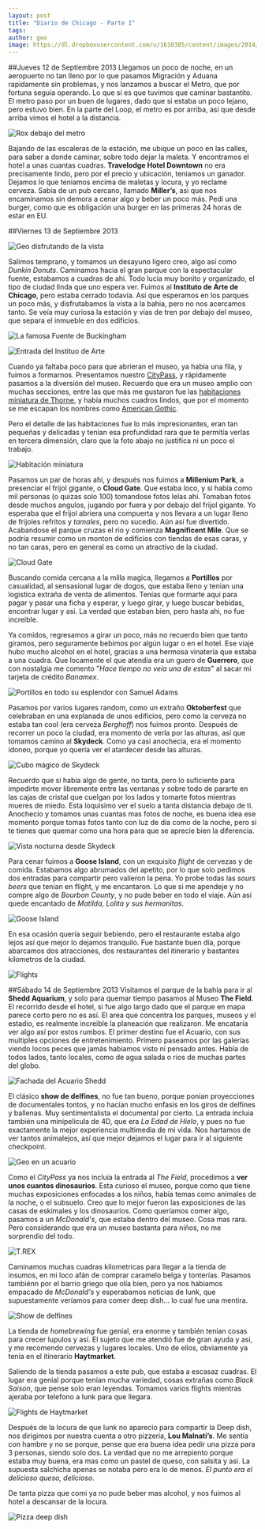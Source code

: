 ```yaml
---
layout: post
title: "Diario de Chicago - Parte I"
tags: 
author: geo
image: https://dl.dropboxusercontent.com/u/1610385/content/images/2014/12/DSC09756-1.JPG
---
```

##Jueves 12 de Septiembre 2013
Llegamos un poco de noche, en un aeropuerto no tan lleno por lo que pasamos Migración y Aduana rapidamente sin problemas, y nos lanzamos a buscar el Metro, que por fortuna seguia operando. Lo que si es que tuvimos que caminar bastantito. El metro paso por un buen de lugares, dado que si estaba un poco lejano, pero estuvo bien. En la parte del Loop, el metro es por arriba, asi que desde arriba vimos el hotel a la distancia.

![Rox debajo del metro](https://dl.dropboxusercontent.com/u/1610385/content/images/2014/12/2013-09-12-23-12-56.jpg)

Bajando de las escaleras de la estación, me ubique un poco en las calles, para saber a donde caminar, sobre todo dejar la maleta. Y encontramos el hotel a unas cuantas cuadras. **Travelodge Hotel Downtown** no era precisamente lindo, pero por el precio y ubicación, teniamos un ganador. Dejamos lo que teniamos encima de maletas y locura, y yo reclame cerveza. Sabia de un pub cercano, llamado **Miller’s**, asi que nos encaminamos sin demora a cenar algo y beber un poco más. Pedi una burger, como que es obligación una burger en las primeras 24 horas de estar en EU.

##Viernes 13 de Septiembre 2013

![Geo disfrutando de la vista](https://dl.dropboxusercontent.com/u/1610385/content/images/2014/12/272.JPG)

Salimos temprano, y tomamos un desayuno ligero creo, algo así como *Dunkin Donuts*. Caminamos hacia el gran parque con la espectacular fuente, estabamos a cuadras de ahi. Todo lucia muy bonito y organizado, el tipo de ciudad linda que uno espera ver. Fuimos al **Instituto de Arte de Chicago**, pero estaba cerrado todavía. Así que esperamos en los parques un poco más, y disfrutabamos la vista a  la bahia, pero no nos acercamos tanto. Se veía muy curiosa la estación y vías de tren por debajo del museo, que separa el inmueble en dos edificios.

![La famosa Fuente de Buckingham](https://dl.dropboxusercontent.com/u/1610385/content/images/2014/12/2013-09-13-10-04-31.jpg)

![Entrada del Instituo de Arte](https://dl.dropboxusercontent.com/u/1610385/content/images/2014/12/2013-09-13-09-51-15.jpg)

Cuando ya faltaba poco para que abrieran el museo, ya habia una fila, y fuimos a formarnos. Presentamos nuestro [CityPass](/citypass/), y rápidamente pasamos a la diversión del museo. Recuerdo que era un museo amplio con muchas secciones, entre las que más me gustaron fue las [habitaciones miniatura de Thorne](http://www.artic.edu/aic/collections/thorne), y había muchos cuadros lindos, que por el momento se me escapan los nombres como [American Gothic](http://www.artic.edu/aic/collections/artwork/6565?search_no=1&index=0). 

Pero  el detalle de las habitaciones fue lo más impresionantes, eran tan pequeñas y delicadas y tenian esa profundidad rara que te permitía verlas en tercera dimensión, claro que la foto abajo no justifica ni un poco el trabajo.

![Habitación miniatura](https://dl.dropboxusercontent.com/u/1610385/content/images/2014/12/298.JPG)

Pasamos un par de horas ahi, y después nos fuimos a **Millenium Park**, a presenciar el frijol gigante, o **Cloud Gate**. Que estaba loco, y si había como mil personas (o quizas solo 100) tomandose fotos lelas ahi. Tomaban fotos desde muchos angulos, jugando por fuera y por debajo del frijol gigante. Yo esperaba que el frijol abriera una compuerta y nos llevara a un lugar lleno de frijoles refritos y *tamales*, pero no sucedio. Aún así fue divertido. Acabandose el parque cruzas el rio y comienza **Magnificent Mile**. Que se podría resumir como un monton de edificios con tiendas de esas caras, y no tan caras, pero en general es como un atractivo de la ciudad.

![Cloud Gate](https://dl.dropboxusercontent.com/u/1610385/content/images/2014/12/DSC09756.JPG)

Buscando comida cercana a la milla magica, llegamos a **Portillos** por casualidad, al sensasional lugar de dogos, que estaba lleno y tenian una logistica extraña de venta de alimentos. Tenías que formarte aqui para pagar y pasar una ficha y esperar, y luego girar, y luego buscar bebidas, encontrar lugar y asi. La verdad que estaban bien, pero hasta ahi, no fue increible. 

Ya comidos, regresamos a girar un poco, más no recuerdo bien que tanto giramos, pero seguramente bebimos por algún lugar o en el hotel. Ese viaje hubo mucho alcohol en el hotel, gracias a una hermosa vinatería que estaba a una cuadra. Que locamente el que atendía era un guero de **Guerrero**, que con nostalgia me comento "*Hace tiempo no veía una de estas*" al sacar mi tarjeta de crédito *Banamex*.

![Portillos en todo su esplendor con Samuel Adams](https://dl.dropboxusercontent.com/u/1610385/content/images/2014/12/316.JPG)

Pasamos por varios lugares random, como un extraño **Oktoberfest** que celebraban en una explanada de unos edificios, pero como la cerveza no estaba tan cool (era cerveza *Berghoff*) nos fuimos pronto. Después de recorrer un poco la ciudad, era momento de verla por las alturas, así que tomamos camino al **Skydeck**. Como ya casi anochecia, era el momento idoneo, porque yo quería ver el atardecer desde las alturas. 

![Cubo mágico de Skydeck](https://dl.dropboxusercontent.com/u/1610385/content/images/2014/12/2013-09-13-19-13-34.jpg)

Recuerdo que si habia algo de gente, no tanta, pero lo suficiente para impedirte mover libremente entre las ventanas y sobre todo de pararte en las cajas de cristal que cuelgan por los lados y tomarte fotos mientras mueres de miedo. Esta loquisimo ver el suelo a tanta distancia debajo de ti. Anochecio y tomamos unas cuantas mas fotos de noche, es buena idea ese momento porque tomas fotos tanto con luz de dia como de la noche, pero si te tienes que quemar como una hora para que se aprecie bien la diferencia.

![Vista nocturna desde Skydeck](https://dl.dropboxusercontent.com/u/1610385/content/images/2014/12/2013-09-13-19-24-27.jpg)

Para cenar fuimos a **Goose Island**, con un exquisito *flight* de cervezas y de comida. Estabamos algo abrumados del apetito, por lo que solo pedimos dos entradas para compartir pero valieron la pena. Yo probe todas las *sours beers* que tenian en flight, y me encantaron. Lo que si me apendeje y no compre algo de *Bourbon County*, y no pude beber en todo el viaje. Aún así quede encantado de *Matilda, Lolita y sus hermanitas*. 

![Goose Island](https://dl.dropboxusercontent.com/u/1610385/content/images/2014/12/2013-09-13-20-17-59.jpg)

En esa ocasión quería seguir bebiendo, pero el restaurante estaba algo lejos así que mejor lo dejamos tranquilo. Fue bastante buen día, porque abarcamos dos atracciones, dos restaurantes del itinerario y bastantes kilometros de la ciudad. 

![Flights](https://dl.dropboxusercontent.com/u/1610385/content/images/2014/12/2013-09-13-20-30-50.jpg)

##Sábado 14 de Septiembre 2013
Visitamos el parque de la bahía para ir al **Shedd Aquarium**, y solo para quemar tiempo pasamos al Museo **The Field**. El recorrido desde el hotel, si fue algo largo dado que el parque en mapa parece corto pero no es así. El area que concentra los parques, museos y el estadio, es realmente increible la planeación que realizaron. Me encataría ver algo así por estos rumbos. El primer destino fue el Acuario, con sus multiples opciones de entretenimiento. Primero paseamos por las galerías viendo locos peces que jamás habiamos visto ni pensado antes. Había de todos lados, tanto locales, como de agua salada o rios de muchas partes del globo.

![Fachada del Acuario Shedd](https://dl.dropboxusercontent.com/u/1610385/content/images/2014/12/2013-09-14-09-31-08.jpg)

El clásico **show de delfines**, no fue tan bueno, porque ponian proyecciones de documentales tontos, y no hacían mucho enfasis en los giros de delfines y ballenas. Muy sentimentalista el documental por cierto. La entrada incluia también una minipelicula de 4D, que era *La Edad de Hielo*, y pues no fue exactamente la mejor experiencia multimedia de mi vida. Nos hartamos de ver tantos animalejos, así que mejor dejamos el lugar para ir al siguiente checkpoint.

![Geo en un acuario](https://dl.dropboxusercontent.com/u/1610385/content/images/2014/12/357.JPG)

Como el *CityPass* ya nos incluia la entrada al *The Field*, procedimos a **ver unos cuantos dinosaurios**. Esta curioso el museo, porque como que tiene muchas exposiciones enfocadas a los niños, había temas como animales de la noche, o el subsuelo. Creo que lo mejor fueron las exposiciones de las casas de eskimales y los dinosaurios. Como queríamos comer algo, pasamos a un *McDonald's*, que estaba dentro del museo. Cosa mas rara. Pero considerando que era un museo bastanta para niños, no me sorprendio del todo.

![T.REX](https://dl.dropboxusercontent.com/u/1610385/content/images/2014/12/2013-09-14-12-00-28.jpg)

Caminamos muchas cuadras kilometricas para llegar a la tienda de insumos, en mi loco afán de comprar caramelo belga y tonterías.  Pasamos tambiénn por el barrio griego que olía bien, pero ya nos habiamos empacado de *McDonald's* y esperabamos noticias de Iunk, que supuestamente veríamos para comer deep dish… lo cual fue una mentira.

![Show de delfines](https://dl.dropboxusercontent.com/u/1610385/content/images/2014/12/2013-09-14-10-21-29.jpg)

La tienda de *homebrewing* fue genial, era enorme y también tenian cosas para crecer lupulos y así. El sujeto que me atendió fue de gran ayuda y asi, y me recomendo cervezas y lugares locales. Uno de ellos, obviamente ya tenía en el itinerario **Haytmarket**. 

Saliendo de la tienda pasamos a este pub, que estaba a escasaz cuadras. El lugar era genial porque tenían mucha variedad, cosas extrañas como *Black Saison*, que pense solo eran leyendas. Tomamos varios flights mientras ajeraba por telefono a Iunk para que llegara.

![Flights de Haytmarket](https://dl.dropboxusercontent.com/u/1610385/content/images/2014/12/377.JPG)

Después de la locura de que Iunk no aparecio para compartir la Deep dish, nos dirigimos por nuestra cuenta a otro pizzeria, **Lou Malnati’s**. Me sentía con hambre y no se porque, pense que era buena idea pedir una pizza para 3 personas, siendo solo dos. La verdad que no me arrepiento porque estaba muy buena, era mas como un pastel de queso, con salsita y asi. La supuesta salchicha apenas se notaba pero era lo de menos. *El punto era el delicioso queso, delicioso.* 

De tanta pizza que comi ya no pude beber mas alcohol, y nos fuimos al hotel a descansar de la locura.

![Pizza deep dish](https://dl.dropboxusercontent.com/u/1610385/content/images/2014/12/382.JPG)
